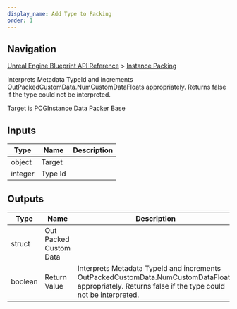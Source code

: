 ```yaml
---
display_name: Add Type to Packing
order: 1
---
```

## Navigation

[Unreal Engine Blueprint API Reference](https://dev.epicgames.com/documentation/en-us/unreal-engine/BlueprintAPI) > [Instance Packing](https://dev.epicgames.com/documentation/en-us/unreal-engine/BlueprintAPI/InstancePacking)

Interprets Metadata TypeId and increments OutPackedCustomData.NumCustomDataFloats appropriately. Returns false if the type could not be interpreted.

Target is PCGInstance Data Packer Base

## Inputs

| Type | Name | Description |
| --- | --- | --- |
| object | Target |  |
| integer | Type Id |  |

## Outputs

| Type | Name | Description |
| --- | --- | --- |
| struct | Out Packed Custom Data |  |
| boolean | Return Value | Interprets Metadata TypeId and increments OutPackedCustomData.NumCustomDataFloats appropriately. Returns false if the type could not be interpreted. |
